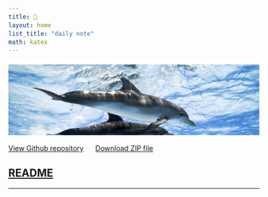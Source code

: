 ```yaml
---
title: 🐬
layout: home
list_title: "daily note"
math: katex
---
```

![dolphin](./assets/images/dolphin.svg)


 [View Github repository](https://github.com/jeffatoptics/jeff-minima) &nbsp;&nbsp;&nbsp;&nbsp;  [Download ZIP file](https://github.com/jeffatoptics/jeff-minima/archive/refs/heads/master.zip) 


## **[README](README.md)**

---